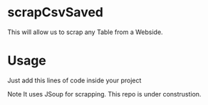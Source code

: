 # scrapCsvSaved
This will allow us to scrap any Table from a Webside.

# Usage 
Just add this lines of code inside your project

Note
It uses JSoup for scrapping.
This repo is under construstion.
